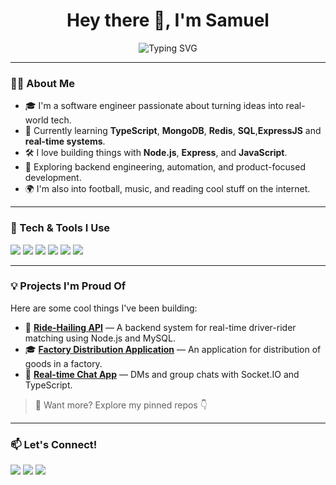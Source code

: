 <!-- Profile Header -->
<h1 align="center">Hey there 👋, I'm Samuel</h1>
<p align="center">
  <img src="https://readme-typing-svg.demolab.com?font=Fira+Code&size=24&duration=3000&pause=1000&color=F7695B&center=true&vCenter=true&width=435&lines=Junior+Developer+%E2%9C%A8;Lover+of+clean+code+and+coffee+%F0%9F%8D%B5;Always+learning%2C
    +always+building+%F0%9F%9A%80" alt="Typing SVG" />
</p>

---

<!-- About Me -->
### 🙋‍♂️ About Me
- 🎓 I'm a software engineer passionate about turning ideas into real-world tech.
- 🌱 Currently learning **TypeScript**, **MongoDB**, **Redis**, **SQL**,**ExpressJS** and **real-time systems**.
- 🛠️ I love building things with **Node.js**, **Express**, and **JavaScript**.
- 🧠 Exploring backend engineering, automation, and product-focused development.
- 🌍 I'm also into football, music, and reading cool stuff on the internet.

---

<!-- Tech Stack (Colorful badges) -->
### 🔧 Tech & Tools I Use
<p align="left">
  <img src="https://img.shields.io/badge/JavaScript-F7DF1E?style=for-the-badge&logo=javascript&logoColor=black"/>
  <img src="https://img.shields.io/badge/Node.js-339933?style=for-the-badge&logo=nodedotjs&logoColor=white"/>
  <img src="https://img.shields.io/badge/Express.js-000000?style=for-the-badge&logo=express&logoColor=white"/>
  <img src="https://img.shields.io/badge/MongoDB-4EA94B?style=for-the-badge&logo=mongodb&logoColor=white"/>
  <img src="https://img.shields.io/badge/Git-F05032?style=for-the-badge&logo=git&logoColor=white"/>
  <img src="https://img.shields.io/badge/Postman-FF6C37?style=for-the-badge&logo=postman&logoColor=white"/>
</p>

---

<!-- Projects -->
### 💡 Projects I'm Proud Of
Here are some cool things I've been building:

- 🔐 **[Ride-Hailing API](https://github.com/Samueliyiola/Ride-Hailing-Platform-Api)** — A backend system for real-time driver-rider matching using Node.js and MySQL.
- 🎓 **[Factory Distribution Application](https://github.com/Samueliyiola/Factory-Distribution-Application)** — An application for distribution of goods in a factory.
- 💬 **[Real-time Chat App](https://github.com/Samueliyiola/Social-Media-Application)** — DMs and group chats with Socket.IO and TypeScript.

> 💬 Want more? Explore my pinned repos 👇

---

<!-- Let's Connect -->
### 📫 Let's Connect!
<p align="left">
  <a href="mailto:samueliyiola13@gmail.com"><img src="https://img.shields.io/badge/Email-D14836?style=for-the-badge&logo=gmail&logoColor=white"/></a>
  <a href="https://linkedin.com/in/samueliyiola123"><img src="https://img.shields.io/badge/LinkedIn-0077B5?style=for-the-badge&logo=linkedin&logoColor=white"/></a>
  <a href="https://twitter.com/samiyiola"><img src="https://img.shields.io/badge/Twitter-1DA1F2?style=for-the-badge&logo=twitter&logoColor=white"/></a>
</p>



